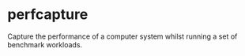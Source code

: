 # perfcapture
Capture the performance of a computer system whilst running a set of benchmark workloads.
